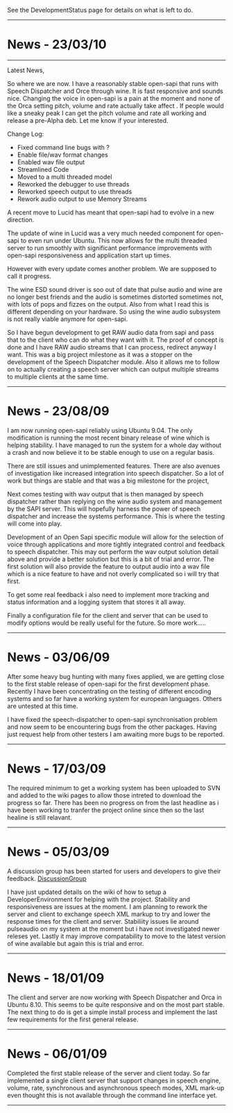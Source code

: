 See the DevelopmentStatus page for details on what is left to do.

---


# News - 23/03/10 #

---

Latest News,

So where we are now. I have a reasonably stable open-sapi that runs
with Speech Dispatcher and Orce through wine. It is fast responsive
and sounds nice. Changing the voice in open-sapi is a pain at the
moment and none of the Orca setting pitch, volume and rate actually
take affect . If people would like a sneaky peak I can get the pitch
volume and rate all working and release a pre-Alpha deb. Let me know
if your interested.

Change Log:

  * Fixed command line bugs with ?
  * Enable file/wav format changes
  * Enabled wav file output
  * Streamlined Code
  * Moved to a multi threaded model
  * Reworked the debugger to use threads
  * Reworked speech output to use threads
  * Rework audio output to use Memory Streams

A recent move to Lucid has meant that open-sapi had to evolve in a new
direction.

The update of wine in Lucid was a very much needed component for open-
sapi to even run under Ubuntu. This now allows for the multi threaded
server to run smoothly with significant performance improvements with
open-sapi responsiveness and application start up times.

However with every update comes another problem. We are supposed to
call it progress.

The wine ESD sound driver is soo out of date that pulse audio and wine
are no longer best friends and the audio is sometimes distorted
sometimes not, with lots of pops and fizzes on the output. Also from
what I read this is different depending on your hardware. So using the
wine audio subsystem is not really viable anymore for open-sapi.

So I have begun development to get RAW audio data from sapi and pass
that to the client who can do what they want with it. The proof of
concept is done and I have RAW audio streams that I can process,
redirect anyway I want. This was a big project milestone as it was a
stopper on the development of the Speech Dispatcher module. Also it
allows me to follow on to actually creating a speech server which can
output multiple streams to multiple clients at the same time.

---

# News - 23/08/09 #
I am now running open-sapi reliably using Ubuntu 9.04. The only modification is running the most recent binary release of wine which is helping stability. I have managed to run the system for a whole day without a crash and now believe it to be stable enough to use on a regular basis.

There are still issues and unimplemented features. There are also avenues of investigation like increased integration into speech dispatcher. So a lot of work but things are stable and that was a big milestone for the project,

Next comes testing with wav output that is then managed by speech dispatcher rather than replying on the wine audio system and management by the SAPI server. This will hopefully harness the power of speech dispatcher and increase the systems performance. This is where the testing will come into play.

Development of an Open Sapi specific module will allow for the selection of voice through applications and more tightly integrated control and feedback to speech dispatcher. This may out perform the wav output solution detail above and provide a better solution but this is a bit of trial and error. The first solution will also provide the feature to output audio into a wav file which is a nice feature to have and not overly complicated so i will try that first.

To get some real feedback i also need to implement more tracking and status information and a logging system that stores it all away.

Finally a configuration file for the client and server that can be used to modify options  would be really useful for the future. So more work.....

---

# News - 03/06/09 #

After some heavy bug hunting with many fixes applied, we are getting close to the first stable release of open-sapi for the first development phase. Recently I have been concentrating on the testing of different encoding systems and so far have a working system for european languages. Others are untested at this time.

I have fixed the speech-dispatcher to open-sapi synchronisation problem and now seem to be encountering bugs from the other packages. Having just request help from other testers I am awaiting more bugs to be reported.

---

# News - 17/03/09 #

The required minimum to get a working system has been uploaded to SVN and added to the wiki pages to allow those intreted to download the progress so far. There has been no progress on from the last headline as i have been working to tranfer the project online since then so the last healine is still relavant.

---

# News - 05/03/09 #

A discussion group has been started for users and developers to give their feedback. [DiscussionGroup](http://groups.google.com/group/open-sapi)

I have just updated details on the wiki of how to setup a DeveloperEnvironment for helping with the project. Stability and responsiveness are issues at the moment. I am planning to rework the server and client to exchange speech XML markup to try and lower the response times for the client and server. Stabiliity issues lie around pulseaudio on my system at the moment but i have not investigated newer releses yet. Lastly it may improve compatability to move to the latest version of wine available but again this is trial and error.

---

# News - 18/01/09 #

The client and server are now working with Speech Dispatcher and Orca in Ubuntu 8.10. This seems to be quite responsive and on the most part stable. The next thing to do is get a simple install process and implement the last few requirements for the first general release.

---

# News - 06/01/09 #

Completed the first stable release of the server and client today. So far implemented a single client server that support changes in speech engine, volume, rate, synchronous and asynchronous speech modes, XML mark-up even thought this is not available through the command line interface yet.

---

